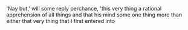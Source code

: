 'Nay but,' will some reply perchance, 'this very thing a rational apprehension of all things and that his mind some one thing more than either that very thing that I first entered into
